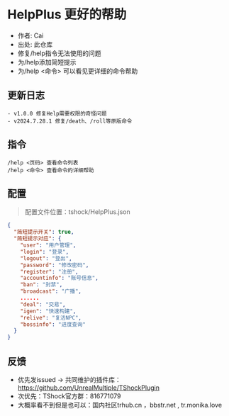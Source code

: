 ﻿# HelpPlus 更好的帮助

- 作者: Cai
- 出处: 此仓库
- 修复/help指令无法使用的问题
- 为/help添加简短提示
- 为/help <命令> 可以看见更详细的命令帮助

## 更新日志

```
- v1.0.0 修复Help需要权限的奇怪问题
- v2024.7.28.1 修复/death、/roll等原版命令
```

## 指令

```
/help <页码> 查看命令列表
/help <命令> 查看命令的详细帮助
```

## 配置

> 配置文件位置：tshock/HelpPlus.json

```json
{
  "简短提示开关": true,
  "简短提示对应": {
    "user": "用户管理",
    "login": "登录",
    "logout": "登出",
    "password": "修改密码",
    "register": "注册",
    "accountinfo": "账号信息",
    "ban": "封禁",
    "broadcast": "广播",
    ......
    "deal": "交易",
    "igen": "快速构建",
    "relive": "复活NPC",
    "bossinfo": "进度查询"
  }
}
```

## 反馈

- 优先发issued -> 共同维护的插件库：https://github.com/UnrealMultiple/TShockPlugin
- 次优先：TShock官方群：816771079
- 大概率看不到但是也可以：国内社区trhub.cn ，bbstr.net , tr.monika.love
